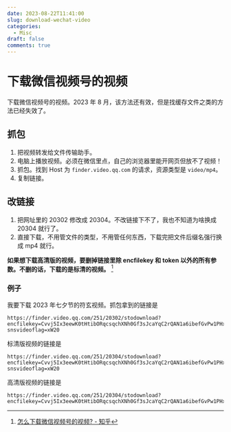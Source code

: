 ```yaml
---
date: 2023-08-22T11:41:00
slug: download-wechat-video
categories:
  - Misc
draft: false
comments: true
---
```


# 下载微信视频号的视频

<!-- more -->

下载微信视频号的视频。2023 年 8 月，该方法还有效，但是找缓存文件之类的方法已经失效了。

## 抓包

1. 把视频转发给文件传输助手。
2. 电脑上播放视频。必须在微信里点，自己的浏览器里能开网页但放不了视频！
3. 抓包。找到 Host 为 `finder.video.qq.com` 的请求，资源类型是 `video/mp4`。
4. 复制链接。

## 改链接

1. 把网址里的 20302 修改成 20304。不改链接下不了，我也不知道为啥换成 20304 就行了。
2. 直接下载，不用管文件的类型，不用管任何东西，下载完把文件后缀名强行换成 mp4 就行。

**如果想下载高清版的视频，要删掉链接里除 encfilekey 和 token 以外的所有参数。不删的话，下载的是标清的视频。** [^1]

### 例子

我要下载 2023 年七夕节的符玄视频。抓包拿到的链接是

```
https://finder.video.qq.com/251/20302/stodownload?encfilekey=Cvvj5Ix3eewK0tHtibORqcsqchXNh0Gf3sJcaYqC2rQAN1a6ibefGvPw1PHx7RM3ic3gFGcdj1ANdvmKX5xW7W42ibjIYEl370ltTichiccv0Aic2C2VoPMwZEFumXQVowqBQu3&bizid=1023&dotrans=0&hy=SH&idx=1&m=&upid=0&web=1&token=cztXnd9GyrEGEialXvUYkhnSnbm1RKCM1Q2aqZMrYmMPZRxicf7W0xKmvn6dnDathvZUUA9XbBpbZemce6zACNfibEEYceAo806WkVf1wlv9WvhOKFsTukfZUEKQhILCtI7&extg=10f002e&svrbypass=AAuL%2FQsFAAABAAAAAABFfBrniHBEF4ttG2DkZBAAAADnaHZTnGbFfAj9RgZXfw6VL1b55l%2BhP%2FmOYyH2q2EYrf0Fl%2BMvkM0ksZRm1q1OjEDL&svrnonce=1692688411&fexam=1&X-snsvideoflag=xW20
```

标清版视频的链接是

```
https://finder.video.qq.com/251/20304/stodownload?encfilekey=Cvvj5Ix3eewK0tHtibORqcsqchXNh0Gf3sJcaYqC2rQAN1a6ibefGvPw1PHx7RM3ic3gFGcdj1ANdvmKX5xW7W42ibjIYEl370ltTichiccv0Aic2C2VoPMwZEFumXQVowqBQu3&bizid=1023&dotrans=0&hy=SH&idx=1&m=&upid=0&web=1&token=cztXnd9GyrEGEialXvUYkhnSnbm1RKCM1Q2aqZMrYmMPZRxicf7W0xKmvn6dnDathvZUUA9XbBpbZemce6zACNfibEEYceAo806WkVf1wlv9WvhOKFsTukfZUEKQhILCtI7&extg=10f002e&svrbypass=AAuL%2FQsFAAABAAAAAABFfBrniHBEF4ttG2DkZBAAAADnaHZTnGbFfAj9RgZXfw6VL1b55l%2BhP%2FmOYyH2q2EYrf0Fl%2BMvkM0ksZRm1q1OjEDL&svrnonce=1692688411&fexam=1&X-snsvideoflag=xW20
```

高清版视频的链接是

```
https://finder.video.qq.com/251/20304/stodownload?encfilekey=Cvvj5Ix3eewK0tHtibORqcsqchXNh0Gf3sJcaYqC2rQAN1a6ibefGvPw1PHx7RM3ic3gFGcdj1ANdvmKX5xW7W42ibjIYEl370ltTichiccv0Aic2C2VoPMwZEFumXQVowqBQu3&token=cztXnd9GyrEGEialXvUYkhnSnbm1RKCM1Q2aqZMrYmMPZRxicf7W0xKmvn6dnDathvZUUA9XbBpbZemce6zACNfibEEYceAo806WkVf1wlv9WvhOKFsTukfZUEKQhILCtI7
```

[^1]: [怎么下载微信视频号的视频? - 知乎](https://www.zhihu.com/question/533237015/answer/3171620888)
